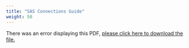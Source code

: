 ```yaml
---
title: "SAS Connections Guide"
weight: 50
---
```


<object data="https://www.truenas.com/docs/files/SASConnections1.3.pdf" type="application/pdf" width="95%" height="1000">
  There was an error displaying this PDF, <a href="https://www.truenas.com/docs/files/SASConnections1.3.pdf">please click here to download the file.</a>
</object>
